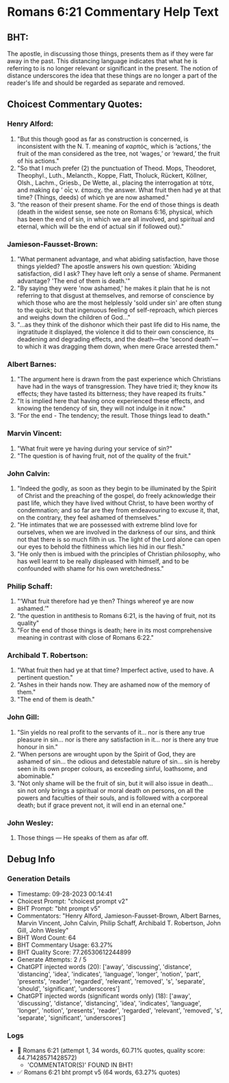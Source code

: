 # Romans 6:21 Commentary Help Text

## BHT:
The apostle, in discussing those things, presents them as if they were far away in the past. This distancing language indicates that what he is referring to is no longer relevant or significant in the present. The notion of distance underscores the idea that these things are no longer a part of the reader's life and should be regarded as separate and removed.

## Choicest Commentary Quotes:
### Henry Alford:
1. "But this though good as far as construction is concerned, is inconsistent with the N. T. meaning of καρπός, which is ‘actions,’ the fruit of the man considered as the tree, not ‘wages,’ or ‘reward,’ the fruit of his actions."
2. "So that I much prefer (2) the punctuation of Theod. Mops, Theodoret, Theophyl., Luth., Melancth., Koppe, Flatt, Tholuck, Rückert, Köllner, Olsh., Lachm., Griesb., De Wette, al., placing the interrogation at τότε, and making ἐφ ʼ οἷς ν. ἐπαισχ. the answer. What fruit then had ye at that time? (Things, deeds) of which ye are now ashamed."
3. "the reason of their present shame. For the end of those things is death (death in the widest sense, see note on Romans 6:16, physical, which has been the end of sin, in which we are all involved, and spiritual and eternal, which will be the end of actual sin if followed out)."

### Jamieson-Fausset-Brown:
1. "What permanent advantage, and what abiding satisfaction, have those things yielded? The apostle answers his own question: 'Abiding satisfaction, did I ask? They have left only a sense of shame. Permanent advantage? 'The end of them is death.'"
2. "By saying they were 'now ashamed,' he makes it plain that he is not referring to that disgust at themselves, and remorse of conscience by which those who are the most helplessly 'sold under sin' are often stung to the quick; but that ingenuous feeling of self-reproach, which pierces and weighs down the children of God..."
3. "...as they think of the dishonor which their past life did to His name, the ingratitude it displayed, the violence it did to their own conscience, its deadening and degrading effects, and the death—the 'second death'—to which it was dragging them down, when mere Grace arrested them."

### Albert Barnes:
1. "The argument here is drawn from the past experience which Christians have had in the ways of transgression. They have tried it; they know its effects; they have tasted its bitterness; they have reaped its fruits."
2. "It is implied here that having once experienced these effects, and knowing the tendency of sin, they will not indulge in it now."
3. "For the end - The tendency; the result. Those things lead to death."

### Marvin Vincent:
1. "What fruit were ye having during your service of sin?" 
2. "The question is of having fruit, not of the quality of the fruit."

### John Calvin:
1. "Indeed the godly, as soon as they begin to be illuminated by the Spirit of Christ and the preaching of the gospel, do freely acknowledge their past life, which they have lived without Christ, to have been worthy of condemnation; and so far are they from endeavouring to excuse it, that, on the contrary, they feel ashamed of themselves."
2. "He intimates that we are possessed with extreme blind love for ourselves, when we are involved in the darkness of our sins, and think not that there is so much filth in us. The light of the Lord alone can open our eyes to behold the filthiness which lies hid in our flesh."
3. "He only then is imbued with the principles of Christian philosophy, who has well learnt to be really displeased with himself, and to be confounded with shame for his own wretchedness."

### Philip Schaff:
1. "‘What fruit therefore had ye then? Things whereof ye are now ashamed.’"
2. "the question in antithesis to Romans 6:21, is the having of fruit, not its quality"
3. "For the end of those things is death; here in its most comprehensive meaning in contrast with close of Romans 6:22."

### Archibald T. Robertson:
1. "What fruit then had ye at that time? Imperfect active, used to have. A pertinent question."
2. "Ashes in their hands now. They are ashamed now of the memory of them."
3. "The end of them is death."

### John Gill:
1. "Sin yields no real profit to the servants of it... nor is there any true pleasure in sin... nor is there any satisfaction in it... nor is there any true honour in sin." 
2. "When persons are wrought upon by the Spirit of God, they are ashamed of sin... the odious and detestable nature of sin... sin is hereby seen in its own proper colours, as exceeding sinful, loathsome, and abominable." 
3. "Not only shame will be the fruit of sin, but it will also issue in death... sin not only brings a spiritual or moral death on persons, on all the powers and faculties of their souls, and is followed with a corporeal death; but if grace prevent not, it will end in an eternal one."

### John Wesley:
1. Those things — He speaks of them as afar off.


## Debug Info
### Generation Details
- Timestamp: 09-28-2023 00:14:41
- Choicest Prompt: "choicest prompt v2"
- BHT Prompt: "bht prompt v5"
- Commentators: "Henry Alford, Jamieson-Fausset-Brown, Albert Barnes, Marvin Vincent, John Calvin, Philip Schaff, Archibald T. Robertson, John Gill, John Wesley"
- BHT Word Count: 64
- BHT Commentary Usage: 63.27%
- BHT Quality Score: 77.26530612244899
- Generate Attempts: 2 / 5
- ChatGPT injected words (20):
	['away', 'discussing', 'distance', 'distancing', 'idea', 'indicates', 'language', 'longer', 'notion', 'part', 'presents', 'reader', 'regarded', 'relevant', 'removed', 's', 'separate', 'should', 'significant', 'underscores']
- ChatGPT injected words (significant words only) (18):
	['away', 'discussing', 'distance', 'distancing', 'idea', 'indicates', 'language', 'longer', 'notion', 'presents', 'reader', 'regarded', 'relevant', 'removed', 's', 'separate', 'significant', 'underscores']

### Logs
- 🔄 Romans 6:21 (attempt 1, 34 words, 60.71% quotes, quality score: 44.71428571428572) 
	- 'COMMENTATOR(S)' FOUND IN BHT!
- ✅ Romans 6:21 bht prompt v5 (64 words, 63.27% quotes)